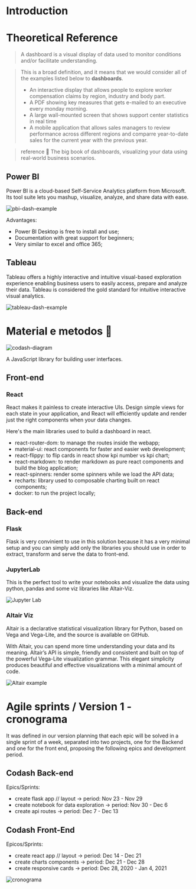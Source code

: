 # Introduction

<!-- Escrever uma breve introducao sobre dashboard, de forma geral. Citar referencias. -->

# Theoretical Reference

<!-- Principais dashboards do mercado (tableau, power bi), mostrar exemplo, escrever descricao breve. mostrar alguns prints deles funcionando e suas diferencas. -->

>A dashboard is a visual display of data used to monitor conditions and/or facilitate understanding.

> This is a broad definition, and it means that we would consider all of the examples listed below to **dashboards**.
> - An interactive display that allows people to explore worker compensation claims by region, industry and body part.
> - A PDF showing key measures that gets e-mailed to an executive every monday morning.
> - A large wall-mounted screen that shows support center statistics in real time
> - A mobile application that allows sales managers to review performance across different regions and comparre year-to-date sales for the current year with the previous year.

> reference :book: The big book of dashboards, visualizing your data using real-world business scenarios.

## Power BI

Power BI is a cloud-based Self-Service Analytics platform from Microsoft. Its tool suite lets you mashup, visualize, analyze, and share data with ease.

![pbi-dash-example](./images/power-bi-dashboard.png)

Advantages:

- Power BI Desktop is free to install and use;
- Documentation with great support for beginners;
- Very similar to excel and office 365;

## Tableau

Tableau offers a highly interactive and intuitive visual-based exploration experience enabling business users to easily access, prepare and analyze their data. Tableau is considered the gold standard for intuitive interactive visual analytics.

![tableau-dash-example](./images/tableau-dashboard.png)

# Material e metodos :book:

![codash-diagram](./images/codash-diagram.png)

<!-- Colocar os diagramas, falar sobre as tecnologias. -->

A JavaScript library for building user interfaces.

## Front-end

### React

React makes it painless to create interactive UIs. Design simple views for each state in your application, and React will efficiently update and render just the right components when your data changes.

Here's the main libraries used to build a dashboard in react.

- react-router-dom: to manage the routes inside the webapp;
- material-ui: react components for faster and easier web development;
- react-flippy: to flip cards in react show kpi number vs kpi chart;
- react-markdown: to render markdown as pure react components and build the blog application;
- react-spinners: render some spinners while we load the API data;
- recharts: library used to composable charting built on react components;
- docker: to run the project locally;

## Back-end

### Flask

Flask is very convinient to use in this solution because it has a very minimal setup and you can simply add only the libraries you should use in order to extract, transform and serve the data to front-end.

### JupyterLab

This is the perfect tool to write your notebooks and visualize the data using python, pandas and some viz libraries like Altair-Viz.

![Jupyter Lab](./images/jupyter-lab-altair-viz2.png)

### Altair Viz

Altair is a declarative statistical visualization library for Python, based on Vega and Vega-Lite, and the source is available on GitHub.

With Altair, you can spend more time understanding your data and its meaning. Altair’s API is simple, friendly and consistent and built on top of the powerful Vega-Lite visualization grammar. This elegant simplicity produces beautiful and effective visualizations with a minimal amount of code.

![Altair example](./images/altair-viz-nb.png)

# Agile sprints / Version 1 - cronograma

It was defined in our version planning that each epic will be solved in a single sprint of a week, separated into two projects, one for the Backend and one for the front end, proposing the following epics and development period.

## Codash Back-end

Epics/Sprints:
- create flask app // layout -> period: Nov 23 - Nov 29
- create notebook for data exploration -> period: Nov 30 - Dec 6
- create api routes -> period: Dec 7 - Dec 13

## Codash Front-End

Epicos/Sprints:
- create react app // layout -> period: Dec 14 - Dec 21
- create charts components -> period: Dec 21 - Dec 28
- create responsive cards -> period: Dec 28, 2020 - Jan 4, 2021

![cronograma](./images/codash-cronogram.png)
